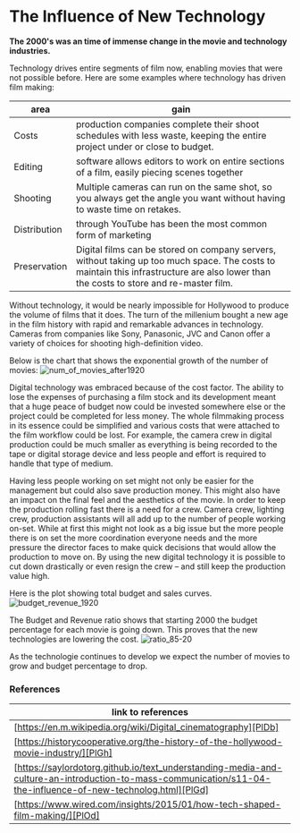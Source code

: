 # The Influence of New Technology

**The 2000's was an time of immense change in the movie and technology industries.**

Technology drives entire segments of film now, enabling movies that were not possible before.  Here are some examples where technology has driven film making:


| area | gain |
| ------ | ------ |
|Costs  | production companies complete their shoot schedules with less waste, keeping the entire project under or close to budget. |
|Editing  |software allows editors to work on entire sections of a film, easily piecing scenes together|
|Shooting  | Multiple cameras can run on the same shot, so you always get the angle you want without having to waste time on retakes. |
|Distribution  | through YouTube has been the most common form of marketing |
|Preservation  | Digital films can be stored on company servers, without taking up too much space. The costs to maintain this infrastructure are also lower than the costs to store and re-master film. |


Without technology, it would be nearly impossible for Hollywood to produce the volume of films that it does.  The turn of the millenium bought a new age in the film history with rapid and remarkable advances in technology.  Cameras from companies like Sony, Panasonic, JVC and Canon offer a variety of choices for shooting high-definition video. 

Below is the chart that shows the exponential growth of the number of movies:
![num_of_movies_after1920](https://user-images.githubusercontent.com/46948881/57339720-c4f77080-7100-11e9-90fd-cbec1895bdc5.jpg)

Digital technology was embraced because of the cost factor.  The ability to lose the expenses of purchasing a film stock and
its development meant that a huge peace of budget now could be invested somewhere else or the project could be completed for less money.  The whole filmmaking process in its essence could be simplified and various costs that were attached to the film workflow could be lost.  For example, the camera crew in digital production could be much smaller as everything is being recorded to the tape or digital storage device and less people and effort is required to handle that type of medium.

Having less people working on set might not only be easier for the management but could also save production money. 
This might also have an impact on the final feel and the aesthetics of the movie. In order to keep the production rolling fast there is a need for a crew.  Camera crew, lighting crew, production assistants will all add up to the number of people working on-set. While at first this might not look as a big issue but the more people there is on set the more coordination everyone needs and the more pressure the director faces to make quick decisions that would allow the production to move on. By using the new digital technology it is possible to cut down drastically or even resign the crew – and still keep the production value high. 

Here is the plot showing total budget and sales curves. 
![budget_revenue_1920](https://user-images.githubusercontent.com/46948881/57339713-bf018f80-7100-11e9-8802-853ce8083ef5.jpg)

The Budget and Revenue ratio shows that starting 2000 the budget percentage for each movie is going down. This proves that the new technologies are lowering the cost.
![ratio_85-20](https://user-images.githubusercontent.com/46948881/57340679-dc385d00-7104-11e9-92d9-b122eb26faa9.jpg)

As the technologie continues to develop we expect the number of movies to grow and budget percentage to drop.

### References

| link to references|
| ------ |
| [https://en.m.wikipedia.org/wiki/Digital_cinematography][PlDb] |
| [https://historycooperative.org/the-history-of-the-hollywood-movie-industry/][PlGh] |
| [https://saylordotorg.github.io/text_understanding-media-and-culture-an-introduction-to-mass-communication/s11-04-the-influence-of-new-technolog.html][PlGd] |
| [https://www.wired.com/insights/2015/01/how-tech-shaped-film-making/][PlOd] |

